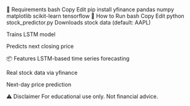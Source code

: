 🔧 Requirements
bash
Copy
Edit
pip install yfinance pandas numpy matplotlib scikit-learn tensorflow
🚀 How to Run
bash
Copy
Edit
python stock_predictor.py
Downloads stock data (default: AAPL)

Trains LSTM model

Predicts next closing price

📦 Features
LSTM-based time series forecasting

Real stock data via yfinance

Next-day price prediction

⚠️ Disclaimer
For educational use only. Not financial advice.
